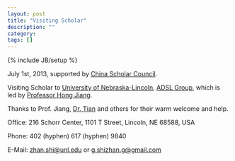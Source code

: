 ```yaml
---
layout: post
title: "Visiting Scholar"
description: ""
category: 
tags: []
---
```

{% include JB/setup %}

July 1st, 2013, supported by [China Scholar Council](http://www.csc.edu.cn/).

Visiting Scholar to [University of Nebraska-Lincoln](http://www.unl.edu/), [ADSL Group](http://adsl.unl.edu/wiki/), which is 
led by [Professor Hong Jiang](http://cse.unl.edu/~jiang/).

Thanks to Prof. Jiang, [Dr. Tian](http://cse.unl.edu/~tian/) and others for their warm welcome and help.

Office: 216 Schorr Center, 1101 T Street, Lincoln, NE 68588, USA

Phone: 402 (hyphen) 617 (hyphen) 9840

E-Mail: [zhan.shi@unl.edu](mailto:zhan.shi@unl.edu) or [g.shizhan.g@gmail.com](mailto:g.shizhan.g@gmail.com)

